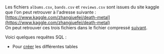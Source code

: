Les fichiers `albums.csv`, `bands.csv` et `reviews.csv` sont issues du site kaggle que l'on peut retrouver à l'adresse suivante : <br>
[https://www.kaggle.com/zhangjuefei/death-metal](https://www.kaggle.com/zhangjuefei/death-metal) <br>
On peut retrouver ces trois fichiers dans le fichier compressé [suivant](https://github.com/NaturelEtChaud/NSI-Terminale/blob/main/5%20Base%20de%20donn%C3%A9es/metal/metal.zip).

Voici quelques requêtes SQL :
* Pour [créer](https://github.com/NaturelEtChaud/NSI-Terminale/blob/main/5%20Base%20de%20donn%C3%A9es/metal/sql1_creation_tables.sqlà) les différentes tables

